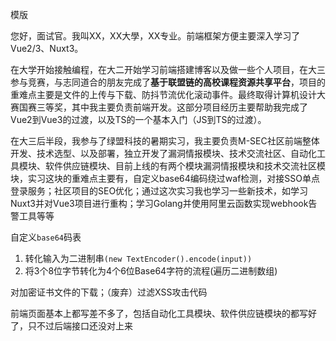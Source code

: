 模版

您好，面试官。我叫XX，XX大學，XX专业。前端框架方便主要深入学习了Vue2/3、Nuxt3。

在大学开始接触编程，在大二开始学习前端搭建博客以及做一些个人项目，在大三参与竞赛，与志同道合的朋友完成了**基于联盟链的高校课程资源共享平台**，项目的重难点主要是文件的上传与下载、防抖节流优化滚动事件。最终取得计算机设计大赛国赛三等奖，其中我主要负责前端开发。这部分项目经历主要帮助我完成了Vue2到Vue3的过渡，以及TS的一个基本入门（JS到TS的过渡）。

在大三后半段，我参与了绿盟科技的暑期实习，我主要负责M-SEC社区前端整体开发、技术选型、以及部署，独立开发了漏洞情报模块、技术交流社区、自动化工具模块、软件供应链模块、目前上线的有两个模块漏洞情报模块和技术交流社区模块，实习这块的重难点主要有，自定义base64编码绕过waf检测，对接SSO单点登录服务；社区项目的SEO优化；通过这次实习我也学习一些新技术，如学习Nuxt3并对Vue3项目进行重构；学习Golang并使用阿里云函数实现webhook告警工具等等



自定义`base64`码表

1. 转化输入为二进制串`(new TextEncoder().encode(input))`
2. 将3个8位字节转化为4个6位Base64字符的流程(遍历二进制数组)



对加密证书文件的下载；（废弃）过滤XSS攻击代码

前端页面基本上都写差不多了，包括自动化工具模块、软件供应链模块的都写好了，只不过后端接口还没对上来
